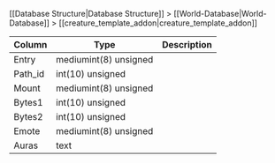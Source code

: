 [[Database Structure|Database Structure]] > [[World-Database|World-Database]] > [[creature_template_addon|creature_template_addon]]

Column | Type | Description
--- | --- | ---
Entry | mediumint(8) unsigned | 
Path_id | int(10) unsigned | 
Mount | mediumint(8) unsigned | 
Bytes1 | int(10) unsigned | 
Bytes2 | int(10) unsigned | 
Emote | mediumint(8) unsigned | 
Auras | text | 
